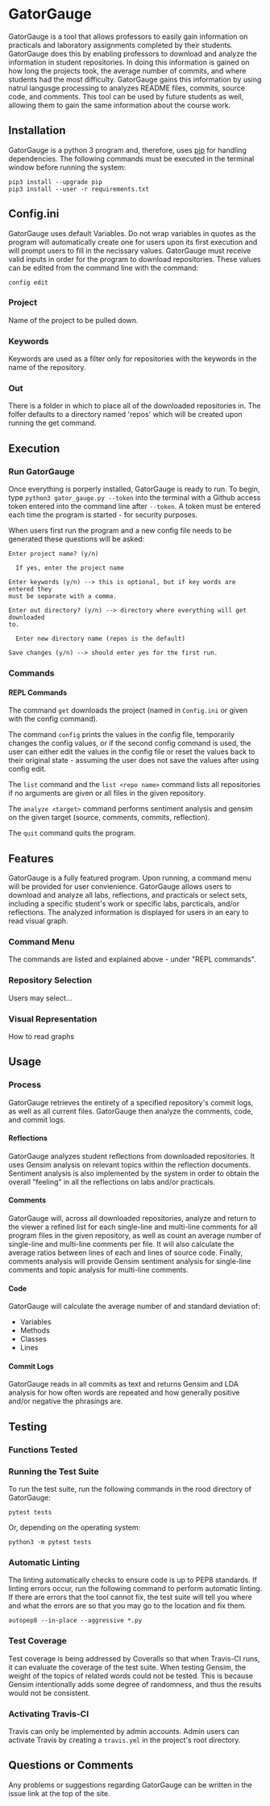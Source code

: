 # GatorGauge

GatorGauge is a tool that allows professors to easily gain information on
practicals and laboratory assignments completed by their students. GatorGauge
does this by enabling professors to download and analyze the information in
student repositories. In doing this information is gained on how long the
projects took, the average number of commits, and where students had the most
difficulty. GatorGauge gains this information by using natrul langusge
processing to analyzes README files, commits, source code, and comments. This
tool can be used by future students as well, allowing them to gain the same
information about the course work.

## Installation

GatorGauge is a python 3 program and, therefore, uses [pip][1] for handling
dependencies. The following commands must be executed in the terminal window
before running the system:

[1]: https://pip.pypa.io/en/stable/installing/

```
pip3 install --upgrade pip
pip3 install --user -r requirements.txt
```

## Config.ini

GatorGauge uses default Variables. Do not wrap variables in quotes as the
program will automatically create one for users upon its first execution and
will prompt users to fill in the necissary values. GatorGauge must receive
valid inputs in order for the program to download repositories. These values
can be edited from the command line with the command:

```
config edit
```

### Project

Name of the project to be pulled down.

### Keywords

Keywords are used as a filter only for repositories with the keywords in the
name of the repository.

### Out

There is a folder in which to place all of the downloaded repositories in.
The folfer defaults to a directory named 'repos' which will be created upon
running the get command.

## Execution

### Run GatorGauge

Once everything is porperly installed, GatorGauge is ready to run. To begin,
type `python3 gator_gauge.py --token` into the terminal with a Github
access token entered into the command line after `--token`. A token must be
entered each time the program is started - for security purposes.

When users first run the program and a new config file needs to be generated
these questions will be asked:

```
Enter project name? (y/n)

  If yes, enter the project name

Enter keywords (y/n) --> this is optional, but if key words are entered they
must be separate with a comma.

Enter out directory? (y/n) --> directory where everything will get downloaded
to.

  Enter new directory name (repos is the default)

Save changes (y/n) --> should enter yes for the first run.
```

### Commands

#### REPL Commands

The command `get` downloads the project (named in `Config.ini` or given with
the config command).

The command `config` prints the values in the config file, temporarily
changes the config values, or if the second config command is used,
the user can either edit the values in the config file or reset the
values back to their original state - assuming the user does not save
the values after using config edit.

The `list` command and the `list <repo name>` command lists all
repositories if no arguments are given or all files in the given repository.

The `analyze <target>` command performs sentiment analysis and gensim on the
given target (source, comments, commits, reflection).

The `quit` command quits the program.

## Features

GatorGauge is a fully featured program. Upon running, a command menu will be
provided for user convienience. GatorGauge allows users to download and
analyze all labs, reflections, and practicals or select sets, including a
specific student's work or specific labs, parcticals, and/or reflections.
The analyzed information is displayed for users in an eary to read visual
graph.

### Command Menu

The commands are listed and explained above - under "REPL commands".

### Repository Selection

Users may select...

### Visual Representation

How to read graphs

## Usage

### Process

GatorGauge retrieves the entirety of a specified repository's commit
logs, as well as all current files. GatorGauge then analyze the comments,
code, and commit logs.

#### Reflections

GatorGauge analyzes student reflections from downloaded repositories. It uses
Gensim analysis on relevant topics within the reflection documents. Sentiment
analysis is also implemented by the system in order to obtain the overall
"feeling" in all the reflections on labs and/or practicals.

#### Comments

GatorGauge will, across all downloaded repositories, analyze and return to the
viewer a refined list for each single-line and multi-line comments for all
program files in the given repository, as well as count an average number of
single-line and multi-line comments per file. It will also calculate the
average ratios between lines of each and lines of source code.  Finally,
comments analysis will provide Gensim sentiment analysis for single-line
comments and topic analysis for multi-line comments.

#### Code

GatorGauge will calculate the average number of and standard deviation of:

* Variables
* Methods
* Classes
* Lines

#### Commit Logs

GatorGauge reads in all commits as text and returns Gensim and LDA analysis for
how often words are repeated and how generally positive and/or negative the
phrasings are.

## Testing

### Functions Tested

### Running the Test Suite

To run the test suite, run the following commands in the rood directory of
GatorGauge:

```
pytest tests
```

Or, depending on the operating system:

```
python3 -m pytest tests
```

### Automatic Linting

The linting automatically checks to ensure code is up to PEP8 standards. If
linting errors occur, run the following command to perform automatic linting.
If there are errors that the tool cannot fix, the test suite will tell you
where and what the errors are so that you may go to the location and fix them.

```
autopep8 --in-place --aggressive *.py
```

### Test Coverage

Test coverage is being addressed by Coveralls so that when Travis-CI runs, it
can evaluate the coverage of the test suite. When testing Gensim, the weight of
the topics of related words could not be tested. This is because Gensim
intentionally adds some degree of randomness, and thus the results would not be
consistent.

### Activating Travis-CI

Travis can only be implemented by admin accounts. Admin users can activate
Travis by creating a `travis.yml` in the project's root directory.

## Questions or Comments

Any problems or suggestions regarding GatorGauge can be written in the issue
link at the top of the site.
